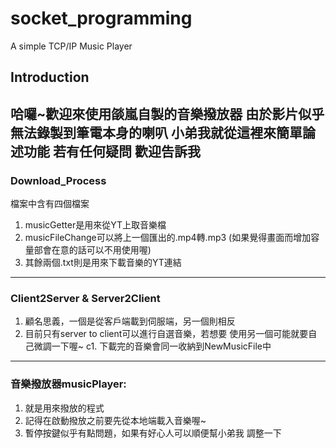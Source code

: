 # socket_programming
A simple TCP/IP Music Player

## Introduction
哈囉~歡迎來使用燄嵐自製的音樂撥放器
由於影片似乎無法錄製到筆電本身的喇叭
小弟我就從這裡來簡單論述功能
若有任何疑問 歡迎告訴我
---
### Download_Process
檔案中含有四個檔案
1. musicGetter是用來從YT上取音樂檔
1. musicFileChange可以將上一個匯出的.mp4轉.mp3
  (如果覺得畫面而增加容量部會在意的話可以不用使用喔)
1. 其餘兩個.txt則是用來下載音樂的YT連結

---
### Client2Server & Server2Client
1. 顧名思義，一個是從客戶端載到伺服端，另一個則相反
1. 目前只有server to client可以進行自選音樂，若想要
   使用另一個可能就要自己微調一下喔~
c1. 下載完的音樂會同一收納到NewMusicFile中

---
### 音樂撥放器musicPlayer:
1. 就是用來撥放的程式
1. 記得在啟動撥放之前要先從本地端載入音樂喔~
1. 暫停按鍵似乎有點問題，如果有好心人可以順便幫小弟我
   調整一下
 

